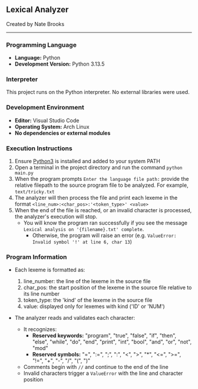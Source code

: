 ## Lexical Analyzer

Created by Nate Brooks

---

### Programming Language
- **Language:** Python
- **Development Version:** Python 3.13.5

### Interpreter

This project runs on the Python interpreter. No external libraries were used.


### Development Environment
- **Editor:** Visual Studio Code
- **Operating System:** Arch Linux
- **No dependencies or external modules**

### Execution Instructions
1. Ensure [Python3](https://www.python.org/downloads/) is installed and added to your system PATH
2. Open a terminal in the project directory and run the command `python main.py`
3. When the program prompts `Enter the language file path:`
provide the relative filepath to the source program file to be analyzed. For example, `text/tricky.txt`
4. The analyzer will then process the file and print each lexeme in the format `<line_num>:<char_pos>:'<token_type>' <value>`
5. When the end of the file is reached, or an invalid character is processed, the analyzer's execution will stop.
    - You will know the program ran successfully if you see the message `Lexical analysis on '{filename}.txt' complete`. 
        - Otherwise, the program will raise an error (e.g. `ValueError: Invalid symbol '!' at line 6, char 13`)

### Program Information
- Each lexeme is formatted as:
    1. line_number: the line of the lexeme in the source file
    2. char_pos: the start position of the lexeme in the source file relative to its line number
    3. token_type: the 'kind' of the lexeme in the source file
    4. value: displayed only for lexemes with kind ('ID' or 'NUM')

- The analyzer reads and validates each character:
    - It recognizes:
        - **Reserved keywords:** "program", "true", "false", "if", "then", "else", "while", "do", "end", "print", "int", "bool", "and", "or", "not", "mod"
        - **Reserved symbols:** "=", ":=", ";", ":", "<", ">", "*", "<=", ">=", "!=", "+", "-", "/", "(", ")"
    - Comments begin with `//` and continue to the end of the line
    - Invalid characters trigger a `ValueError` with the line and character position

